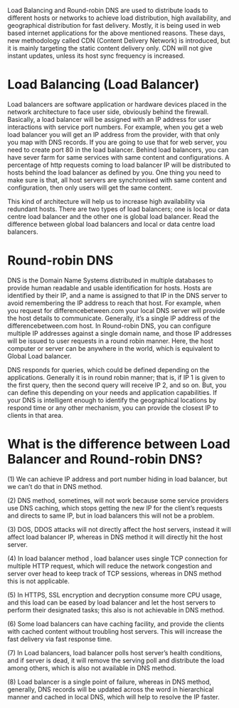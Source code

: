 Load Balancing and Round-robin DNS are used to distribute loads to different hosts or networks to achieve load distribution, high availability, and geographical distribution for fast delivery. Mostly, it is being used in web based internet applications for the above mentioned reasons. These days, new methodology called CDN (Content Delivery Network) is introduced, but it is mainly targeting the static content delivery only. CDN will not give instant updates, unless its host sync frequency is increased.

# Load Balancing (Load Balancer)

Load balancers are software application or hardware devices placed in the network architecture to face user side, obviously behind the firewall. Basically, a load balancer will be assigned with an IP address for user interactions with service port numbers. For example, when you get a web load balancer you will get an IP address from the provider, with that only you map with DNS records. If you are going to use that for web server, you need to create port 80 in the load balancer. Behind load balancers, you can have sever farm for same services with same content and configurations. A percentage of http requests coming to load balancer IP will be distributed to hosts behind the load balancer as defined by you. One thing you need to make sure is that, all host servers are synchronised with same content and configuration, then only users will get the same content.

This kind of architecture will help us to increase high availability via redundant hosts. There are two types of load balancers; one is local or data centre load balancer and the other one is global load balancer. Read the difference between global load balancers and local or data centre load balancers.

# Round-robin DNS

DNS is the Domain Name Systems distributed in multiple databases to provide human readable and usable identification for hosts. Hosts are identified by their IP, and a name is assigned to that IP in the DNS server to avoid remembering the IP address to reach that host.  For example, when you request for differencebetween.com your local DNS server will provide the host details to communicate. Generally, it’s a single IP address of the differencebetween.com host. In Round-robin DNS, you can configure multiple IP addresses against a single domain name, and those IP addresses will be issued to user requests in a round robin manner. Here, the host computer or server can be anywhere in the world, which is equivalent to Global Load balancer.

DNS responds for queries, which could be defined depending on the applications. Generally it is in round robin manner; that is, if IP 1 is given to the first query, then the second query will receive IP 2, and so on. But, you can define this depending on your needs and application capabilities. If your DNS is intelligent enough to identify the geographical locations by respond time or any other mechanism, you can provide the closest IP to clients in that area.

# What is the difference between Load Balancer and Round-robin DNS?

(1)	We can achieve IP address and port number hiding in load balancer, but we can’t do that in DNS method.

(2)	DNS method, sometimes, will not work because some service providers use DNS caching, which stops getting the new IP for the client’s requests and directs to same IP, but in load balancers this will not be a problem.

(3)	DOS, DDOS attacks will not directly affect the host servers, instead it will affect load balancer IP, whereas in DNS method it will directly hit the host server.

(4)	In load balancer method , load balancer uses single TCP connection for multiple HTTP request, which will reduce the network congestion and server over head to keep track of TCP sessions, whereas in DNS method this is not applicable.

(5)	In HTTPS, SSL encryption and decryption consume more CPU usage, and this load can be eased by load balancer and let the host servers to perform their designated tasks; this also is not achievable in DNS method.

(6)	Some load balancers can have caching facility, and provide the clients with cached content without troubling host servers. This will increase the fast delivery via fast response time.

(7)	In Load balancers, load balancer polls host server’s health conditions, and if server is dead, it will remove the serving poll and distribute the load among others, which is also not available in DNS method.

(8)	Load balancer is a single point of failure, whereas in DNS method, generally, DNS records will be updated across the word in hierarchical manner and cached in local DNS, which will help to resolve the IP faster.
